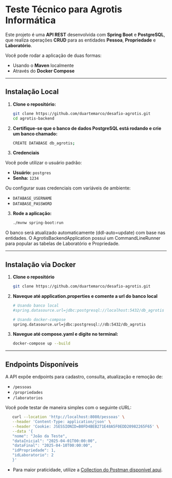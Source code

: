 # Teste Técnico para Agrotis Informática

Este projeto é uma **API REST** desenvolvida com **Spring Boot** e **PostgreSQL**, que realiza operações **CRUD** para as entidades **Pessoa**, **Propriedade** e **Laboratório**.

Você pode rodar a aplicação de duas formas:
- Usando o **Maven** localmente
- Através do **Docker Compose**

---

## Instalação Local
1. **Clone o repositório:**

   ```bash
   git clone https://github.com/duartemarco/desafio-agrotis.git
   cd agrotis-backend
    ```

2. **Certifique-se que o banco de dados PostgreSQL está rodando e crie um banco chamado:**

    ```bash
    CREATE DATABASE db_agrotis;
    ```

3. **Credenciais**


Você pode utilizar o usuário padrão:
- **Usuário:** `postgres`
- **Senha:** `1234`

Ou configurar suas credenciais com variáveis de ambiente:

- `DATABASE_USERNAME`
- `DATABASE_PASSWORD`


3. **Rode a aplicação:**

    ```bash
    ./mvnw spring-boot:run
    ```
O banco será atualizado automaticamente (ddl-auto=update) com base nas entidades. O AgrotisBackendApplication possui um CommandLineRunner para popular as tabelas de Laboratório e Propriedade.

---

## Instalação via Docker
1. **Clone o repositório**

   ```bash
   git clone https://github.com/duartemarco/desafio-agrotis.git
    ```

2. **Naveque até application.properties e comente a url do banco local**   
   ```bash
   # Usando banco local
   #spring.datasource.url=jdbc:postgresql://localhost:5432/db_agrotis
   
   # Usando docker-compose
   spring.datasource.url=jdbc:postgresql://db:5432/db_agrotis
   ```

3. **Navegue até compose.yaml e digite no terminal:**
    ```bash
    docker-compose up --build
    ```

---

## Endpoints Disponíveis

A API expõe endpoints para cadastro, consulta, atualização e remoção de:

- `/pessoas`
- `/propriedades`
- `/laboratorios`

Você pode testar de maneira simples com o seguinte cURL:

```bash
   curl --location 'http://localhost:8080/pessoas' \
   --header 'Content-Type: application/json' \
   --header 'Cookie: JSESSIONID=B0FD4BEB271E48A5F0EDD20982265F65' \
   --data '{
   "nome": "João da Teste",
   "dataInicial": "2025-04-01T00:00:00",
   "dataFinal": "2025-04-10T00:00:00",
   "idPropriedade": 1,
   "idLaboratorio": 2
   }'    
   ```


- Para maior praticidade, utilize a [Collection do Postman disponível aqui](https://drive.google.com/file/d/1-hO8lVmeaPNEpsqRJazj6k_TQaYYK2a1/view?usp=sharing).
